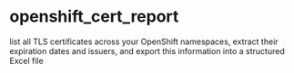 # openshift_cert_report
list all TLS certificates across your OpenShift namespaces, extract their expiration dates and issuers, and export this information into a structured Excel file
